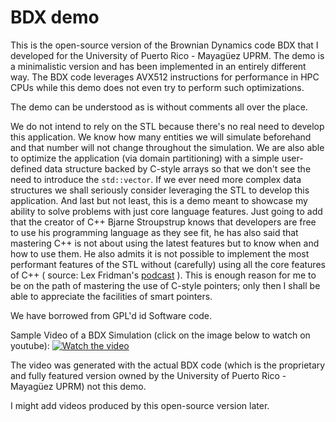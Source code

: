 # BDX demo
This is the open-source version of the Brownian Dynamics code BDX that I developed for the
University of Puerto Rico - Mayagüez UPRM. The demo is a minimalistic version and has
been implemented in an entirely different way. The BDX code leverages AVX512 instructions
for performance in HPC CPUs while this demo does not even try to perform such
optimizations.

The demo can be understood as is without comments all over the place.

We do not intend to rely on the STL because there's no real need to develop this
application.
We know how many entities we will simulate beforehand and that number will not change
throughout the simulation. We are also able to optimize the application (via domain
partitioning) with a simple user-defined data structure backed by C-style arrays
so that we don't see the need to introduce the `std::vector`. If we ever need more complex
data structures we shall seriously consider leveraging the STL to develop this
application. And last but not least, this is a demo meant to showcase my ability
to solve problems with just core language features. Just going to add that the creator
of C++ Bjarne Stroupstrup knows that developers are free to use his programming language
as they see fit, he has also said that mastering C++ is not about using the latest
features but to know when and how to use them. He also admits it is not possible to
implement the most performant features of the STL without (carefully) using all the core
features of C++ (
source: Lex Fridman's [podcast](https://www.youtube.com/watch?v=uTxRF5ag27A)
). This is enough reason for me to be on the path of mastering the use of C-style
pointers; only then I shall be able to appreciate the facilities of smart pointers.

We have borrowed from GPL'd id Software code.

Sample Video of a BDX Simulation (click on the image below to watch on youtube):
[![Watch the video](https://img.youtube.com/vi/BrQCCio_Z5c/hqdefault.jpg)](https://youtu.be/BrQCCio_Z5c)

The video was generated with the actual BDX code (which is the proprietary and fully
featured version owned by the University of Puerto Rico - Mayagüez UPRM) not this demo.

I might add videos produced by this open-source version later.
